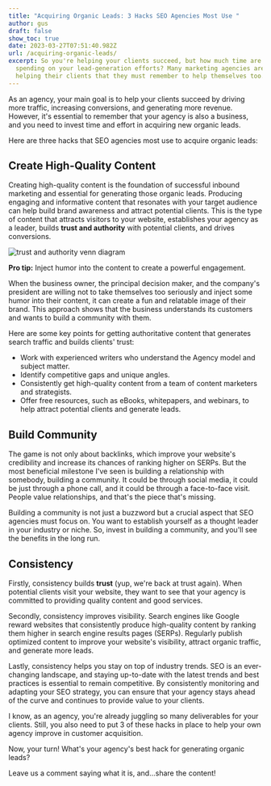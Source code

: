 ```yaml
---
title: "Acquiring Organic Leads: 3 Hacks SEO Agencies Most Use "
author: gus
draft: false
show_toc: true
date: 2023-03-27T07:51:40.982Z
url: /acquiring-organic-leads/
excerpt: So you're helping your clients succeed, but how much time are you
  spending on your lead-generation efforts? Many marketing agencies are so busy
  helping their clients that they must remember to help themselves too.
---
```

As an agency, your main goal is to help your clients succeed by driving more traffic, increasing conversions, and generating more revenue. However, it's essential to remember that your agency is also a business, and you need to invest time and effort in acquiring new organic leads.

Here are three hacks that SEO agencies most use to acquire organic leads:

## Create High-Quality Content

Creating high-quality content is the foundation of successful inbound marketing and essential for generating those organic leads. Producing engaging and informative content that resonates with your target audience can help build brand awareness and attract potential clients. This is the type of content that attracts visitors to your website, establishes your agency as a leader, builds **trust and authority** with potential clients, and drives conversions.

![trust and authority venn diagram ](/img/blog/positive-image.png)

**Pro tip:** Inject humor into the content to create a powerful engagement.

When the business owner, the principal decision maker, and the company's president are willing not to take themselves too seriously and inject some humor into their content, it can create a fun and relatable image of their brand. This approach shows that the business understands its customers and wants to build a community with them.

Here are some key points for getting authoritative content that generates search traffic and builds clients' trust:

* Work with experienced writers who understand the Agency model and subject matter.
* Identify competitive gaps and unique angles.
* Consistently get high-quality content from a team of content marketers and strategists.
* Offer free resources, such as eBooks, whitepapers, and webinars, to help attract potential clients and generate leads.

## **Build Community** 

The game is not only about backlinks, which improve your website's credibility and increase its chances of ranking higher on SERPs. But the most beneficial milestone I've seen is building a relationship with somebody, building a community. It could be through social media, it could be just through a phone call, and it could be through a face-to-face visit. People value relationships, and that's the piece that's missing.

Building a community is not just a buzzword but a crucial aspect that SEO agencies must focus on. You want to establish yourself as a thought leader in your industry or niche. So, invest in building a community, and you'll see the benefits in the long run.

## Consistency

Firstly, consistency builds **trust** (yup, we're back at trust again). When potential clients visit your website, they want to see that your agency is committed to providing quality content and good services. 

Secondly, consistency improves visibility. Search engines like Google reward websites that consistently produce high-quality content by ranking them higher in search engine results pages (SERPs). Regularly publish optimized content to improve your website's visibility, attract organic traffic, and generate more leads.

Lastly, consistency helps you stay on top of industry trends. SEO is an ever-changing landscape, and staying up-to-date with the latest trends and best practices is essential to remain competitive. By consistently monitoring and adapting your SEO strategy, you can ensure that your agency stays ahead of the curve and continues to provide value to your clients. 

I know, ​as an agency, you're already juggling so many deliverables for your clients. Still, you also need to put 3 of these hacks in place to help your own agency improve in customer acquisition.

Now, your turn! What's your agency's best hack for generating organic leads?

Leave us a comment saying what it is, and...share the content!